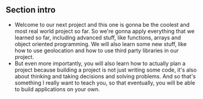 ## Section intro

- Welcome to our next project and this one is gonna be the coolest and most real world project so far. So we're gonna apply everything that we learned so far, including advanced stuff, like functions, arrays and object oriented programming. We will also learn some new stuff, like how to use geolocation and how to use third party libraries in our project. 
- But even more importantly, you will also learn how to actually plan a project because building a project is not just writing some code, it's also about thinking and taking decisions and solving problems. And so that's something I really want to teach you, so that eventually, you will be able to build applications on your own.
